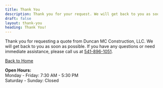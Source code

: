 ```yaml
---
title: Thank You
description: Thank you for your request. We will get back to you as soon as possible.
draft: false
layout: thank-you
heading: Thank You!
---
```


Thank you for requesting a quote from Duncan MC Construction, LLC. We will get back to you as soon as possible. If you have any questions or need immediate assistance, please call us at <a href="tel:5418961051">541-896-1051</a>. 

[Back to Home](/) 

**Open Hours:** <br>
Monday - Friday: 7:30 AM - 5:30 PM <br>
Saturday - Sunday: Closed